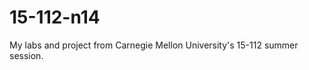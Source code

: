 15-112-n14
==========

My labs and project from Carnegie Mellon University's 15-112 summer session.
